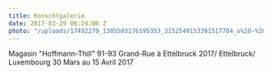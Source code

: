 ```yaml
---
title: Konschtgalerie
date: 2017-03-29 06:24:00 Z
photo: "/uploads/17492279_1305503176195353_3152549153391517784_o%20-%20Edited.jpg"
---
```


Magasin "Hoffmann-Thill"
91-93 Grand-Rue à Ettelbruck
2017/ Ettelbruck/ Luxembourg
30 Mars au 15 Avril 2017